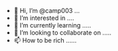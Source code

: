 - 👋 Hi, I’m @camp003 ...
- 👀 I’m interested in ....
- 🌱 I’m currently learning .....
- 💞️ I’m looking to collaborate on .....
- 📫 How to be rich ......

<!---
camp003/camp003 is a ✨ special ✨ repository because its `README.md` (this file) appears on your GitHub profile.
You can click the Preview link to take a look at your changes.
--->
